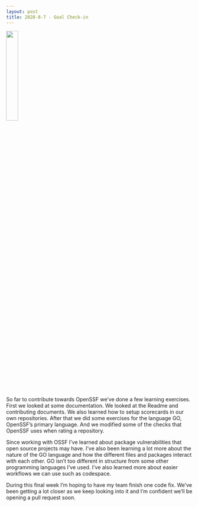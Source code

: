 ```yaml
---
layout: post
title: 2028-8-7 - Goal Check-in
---
```


<img src="/images/openssf_security.png" width="25%"/>

So far to contribute towards OpenSSF we’ve done a few learning exercises. First we looked at some documentation. We looked at the Readme and contributing documents. We also learned how to setup scorecards in our own repositories. After that we did some exercises for the language GO, OpenSSF’s primary language. And we modified some of the checks that OpenSSF uses when rating a repository.

Since working with OSSF I’ve learned about package vulnerabilities that open source projects may have. I’ve also been learning a lot more about the nature of the GO language and how the different files and packages interact with each other. GO isn’t too different in structure from some other programming languages I’ve used. I’ve also learned more about easier workflows we can use such as codespace.

During this final week I’m hoping to have my team finish one code fix. We’ve been getting a lot closer as we keep looking into it and I’m confident we’ll be opening a pull request soon.

